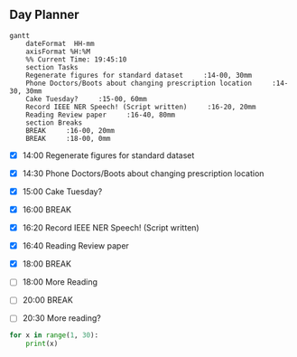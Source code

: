 ## Day Planner
```mermaid
gantt
    dateFormat  HH-mm
    axisFormat %H:%M
    %% Current Time: 19:45:10
    section Tasks
    Regenerate figures for standard dataset     :14-00, 30mm
    Phone Doctors/Boots about changing prescription location     :14-30, 30mm
    Cake Tuesday?     :15-00, 60mm
    Record IEEE NER Speech! (Script written)     :16-20, 20mm
    Reading Review paper     :16-40, 80mm
    section Breaks
    BREAK     :16-00, 20mm
    BREAK     :18-00, 0mm
```

- [x] 14:00 Regenerate figures for standard dataset
- [x] 14:30 Phone Doctors/Boots about changing prescription location
- [x] 15:00 Cake Tuesday?
- [x] 16:00 BREAK
- [x] 16:20 Record IEEE NER Speech! (Script written)
- [x] 16:40 Reading Review paper
- [x] 18:00 BREAK
- [ ] 18:00 More Reading
- [ ] 20:00 BREAK
- [ ] 20:30 More reading?


```python
for x in range(1, 30):
	print(x)
```